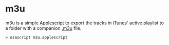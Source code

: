 m3u
===

m3u is a simple [Applescript](https://developer.apple.com/library/mac/documentation/AppleScript/Conceptual/AppleScriptX/AppleScriptX.html) to export the tracks in [iTunes](http://www.apple.com/itunes/)' active playlist to a folder with a companion [.m3u](https://en.wikipedia.org/wiki/M3U) file. 

    > osascript m3u.applescript
